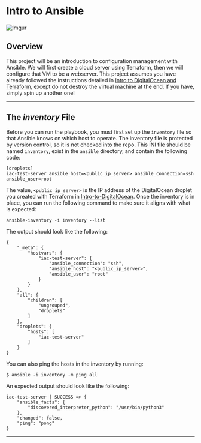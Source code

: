 # Intro to Ansible #

![Imgur](https://i.imgur.com/73pb1Do.jpg)

## Overview ##

This project will be an introduction to configuration management with Ansible. We will first create a cloud server using Terraform, then we will configure that VM to be a webserver. This project assumes you have already followed the instructions detailed in [Intro to DigitalOcean and Terraform](https://github.com/IaC-Unleashed/Intro-to-DigitalOcean-and-Terraform), except do not destroy the virtual machine at the end. If you have, simply spin up another one!

---

## The *inventory* File ##

Before you can run the playbook, you must first set up the `inventory` file so that Ansible knows on which host to operate. The inventory file is protected by version control, so it is not checked into the repo. This INI file should be named `inventory`, exist in the `ansible` directory, and contain the following code:

```
[droplets]
iac-test-server ansible_host=<public_ip_server> ansible_connection=ssh ansible_user=root 
```

The value, `<public_ip_server>` is the IP address of the DigitalOcean droplet you created with Terraform in [Intro-to-DigitalOcean](https://github.com/IaC-Unleashed/Intro-to-DigitalOcean). Once the inventory is in place, you can run the following command to make sure it aligns with what is expected:

```shell
ansible-inventory -i inventory --list
```

The output should look like the following:

```shell
{
    "_meta": {
        "hostvars": {
            "iac-test-server": {
                "ansible_connection": "ssh",
                "ansible_host": "<public_ip_server>",
                "ansible_user": "root"
            }
        }
    },
    "all": {
        "children": [
            "ungrouped",
            "droplets"
        ]
    },
    "droplets": {
        "hosts": [
            "iac-test-server"
        ]
    }
}
```

You can also ping the hosts in the inventory by running:

```shell
$ ansible -i inventory -m ping all
```

An expected output should look like the following:

```shell
iac-test-server | SUCCESS => {
    "ansible_facts": {
        "discovered_interpreter_python": "/usr/bin/python3"
    },
    "changed": false,
    "ping": "pong"
}
```
---

